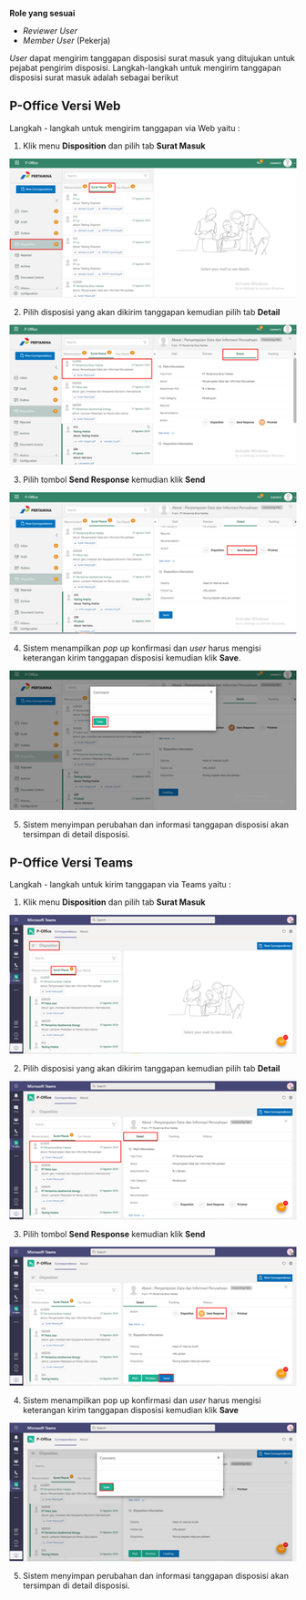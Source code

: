 **Role yang sesuai**

- *Reviewer User*
- *Member User* (Pekerja)

 _User_ dapat mengirim tanggapan disposisi surat masuk yang ditujukan untuk pejabat pengirim disposisi. Langkah-langkah untuk mengirim tanggapan disposisi surat masuk adalah sebagai berikut

## **P-Office Versi Web**

Langkah - langkah untuk mengirim tanggapan via Web yaitu :

1.    Klik menu **Disposition** dan pilih tab **Surat Masuk**

![gambar](SuratMasuk/SM_Web/SM48.png)

2.    Pilih disposisi yang akan dikirim tanggapan kemudian pilih tab **Detail**

![gambar](SuratMasuk/SM_Web/SM49.png)

3.    Pilih tombol **Send Response** kemudian klik **Send**

![gambar](SuratMasuk/SM_Web/SM50.png)

4.    Sistem menampilkan _pop up_ konfirmasi dan _user_ harus mengisi keterangan kirim tanggapan disposisi kemudian klik **Save**.

![gambar](SuratMasuk/SM_Web/SM51.png)

5.    Sistem menyimpan perubahan dan informasi tanggapan disposisi akan tersimpan di detail disposisi.


## **P-Office Versi Teams**

Langkah - langkah untuk kirim tanggapan via Teams yaitu :

1. Klik menu **Disposition** dan pilih tab **Surat Masuk**

![gambar](SuratMasuk/SM_Teams/SM53.png)

2. Pilih disposisi yang akan dikirim tanggapan kemudian pilih tab **Detail**

![gambar](SuratMasuk/SM_Teams/SM54.png)

3. Pilih tombol **Send Response** kemudian klik **Send**

![gambar](SuratMasuk/SM_Teams/SM55.png)

4. Sistem menampilkan pop up konfirmasi dan _user_ harus mengisi keterangan kirim tanggapan disposisi kemudian klik **Save**

![gambar](SuratMasuk/SM_Teams/SM56.png)

5. Sistem menyimpan perubahan dan informasi tanggapan disposisi akan tersimpan di detail disposisi.